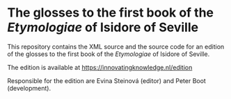 # The glosses to the first book of the _Etymologiae_ of Isidore of Seville

This repository contains the XML source and the source code for an edition 
of the glosses to the first book of the _Etymologiae_ of Isidore of Seville. 

The edition is available at https://innovatingknowledge.nl/edition

Responsible for the edition are Evina Steinová (editor) and Peter Boot (development).